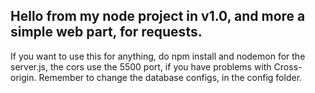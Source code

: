 ## Hello from my node project in v1.0, and more a simple web part, for requests.

If you want to use this for anything, do npm install and nodemon for the server.js, the cors use the 5500 port, if you have problems with Cross-origin.
Remember to change the database configs, in the config folder.

#
